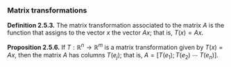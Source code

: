 ### Matrix transformations

**Definition 2.5.3.**  The matrix transformation associated to the matrix $A$ is the function that assigns to the vector $x$ the vector $Ax$; that is, $T(x) = Ax$.

**Proposition 2.5.6.**  If $`T: ℝ^n \to ℝ^m`$ is a matrix transformation given by $`T(x) = Ax`$, then the matrix $A$ has columns $T(e_j)$; that is, $`A = [ T(e_1) ; T(e_2) \; \cdots \; T(e_n) ]`$.


